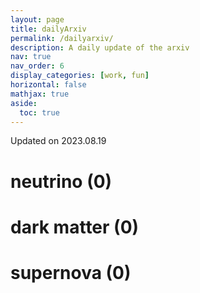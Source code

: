 ```yaml
---
layout: page
title: dailyArxiv
permalink: /dailyarxiv/
description: A daily update of the arxiv
nav: true
nav_order: 6
display_categories: [work, fun]
horizontal: false
mathjax: true
aside:
  toc: true
---
```


 Updated on 2023.08.19
# neutrino (0)

# dark matter (0)

# supernova (0)

